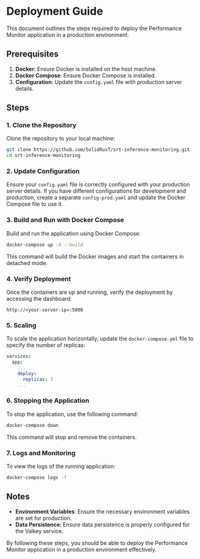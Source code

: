 # Deployment Guide

This document outlines the steps required to deploy the Performance Monitor application in a production environment.

## Prerequisites

1. **Docker**: Ensure Docker is installed on the host machine.
2. **Docker Compose**: Ensure Docker Compose is installed.
3. **Configuration**: Update the `config.yaml` file with production server details.

## Steps

### 1. Clone the Repository

Clone the repository to your local machine:

```bash
git clone https://github.com/SolidRusT/srt-inference-monitoring.git
cd srt-inference-monitoring
```

### 2. Update Configuration

Ensure your `config.yaml` file is correctly configured with your production server details. If you have different configurations for development and production, create a separate `config-prod.yaml` and update the Docker Compose file to use it.

### 3. Build and Run with Docker Compose

Build and run the application using Docker Compose:

```bash
docker-compose up -d --build
```

This command will build the Docker images and start the containers in detached mode.

### 4. Verify Deployment

Once the containers are up and running, verify the deployment by accessing the dashboard:

```url
http://<your-server-ip>:5000
```

### 5. Scaling

To scale the application horizontally, update the `docker-compose.yml` file to specify the number of replicas:

```yaml
services:
  app:
    ...
    deploy:
      replicas: 3
    ...
```

### 6. Stopping the Application

To stop the application, use the following command:

```bash
docker-compose down
```

This command will stop and remove the containers.

### 7. Logs and Monitoring

To view the logs of the running application:

```bash
docker-compose logs -f
```

## Notes

- **Environment Variables**: Ensure the necessary environment variables are set for production.
- **Data Persistence**: Ensure data persistence is properly configured for the Valkey service.

By following these steps, you should be able to deploy the Performance Monitor application in a production environment effectively.
